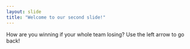 ```yaml
---
layout: slide 
title: "Welcome to our second slide!"
---
```

How are you winning if your whole team losing?
Use the left arrow to go back!
